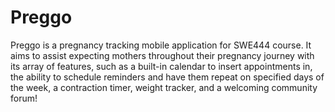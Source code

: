 # Preggo
Preggo is a pregnancy tracking mobile application for SWE444 course. It aims to assist expecting mothers throughout their pregnancy journey with its array of features, such as a built-in calendar to insert appointments in, the ability to schedule reminders and have them repeat on specified days of the week, a contraction timer, weight tracker, and a welcoming community forum!
